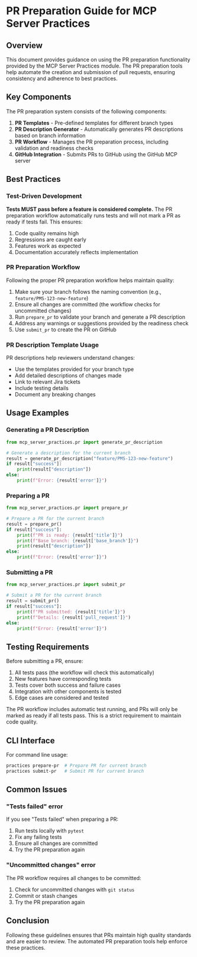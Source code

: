 # PR Preparation Guide for MCP Server Practices

## Overview

This document provides guidance on using the PR preparation functionality provided by the MCP Server Practices module. The PR preparation tools help automate the creation and submission of pull requests, ensuring consistency and adherence to best practices.

## Key Components

The PR preparation system consists of the following components:

1. **PR Templates** - Pre-defined templates for different branch types
2. **PR Description Generator** - Automatically generates PR descriptions based on branch information
3. **PR Workflow** - Manages the PR preparation process, including validation and readiness checks
4. **GitHub Integration** - Submits PRs to GitHub using the GitHub MCP server

## Best Practices

### Test-Driven Development

**Tests MUST pass before a feature is considered complete.** The PR preparation workflow automatically runs tests and will not mark a PR as ready if tests fail. This ensures:

1. Code quality remains high
2. Regressions are caught early
3. Features work as expected
4. Documentation accurately reflects implementation

### PR Preparation Workflow

Following the proper PR preparation workflow helps maintain quality:

1. Make sure your branch follows the naming convention (e.g., `feature/PMS-123-new-feature`)
2. Ensure all changes are committed (the workflow checks for uncommitted changes)
3. Run `prepare_pr` to validate your branch and generate a PR description
4. Address any warnings or suggestions provided by the readiness check
5. Use `submit_pr` to create the PR on GitHub

### PR Description Template Usage

PR descriptions help reviewers understand changes:

- Use the templates provided for your branch type
- Add detailed descriptions of changes made
- Link to relevant Jira tickets
- Include testing details
- Document any breaking changes

## Usage Examples

### Generating a PR Description

```python
from mcp_server_practices.pr import generate_pr_description

# Generate a description for the current branch
result = generate_pr_description("feature/PMS-123-new-feature")
if result["success"]:
    print(result["description"])
else:
    print(f"Error: {result['error']}")
```

### Preparing a PR

```python
from mcp_server_practices.pr import prepare_pr

# Prepare a PR for the current branch
result = prepare_pr()
if result["success"]:
    print(f"PR is ready: {result['title']}")
    print(f"Base branch: {result['base_branch']}")
    print(result["description"])
else:
    print(f"Error: {result['error']}")
```

### Submitting a PR

```python
from mcp_server_practices.pr import submit_pr

# Submit a PR for the current branch
result = submit_pr()
if result["success"]:
    print(f"PR submitted: {result['title']}")
    print(f"Details: {result['pull_request']}")
else:
    print(f"Error: {result['error']}")
```

## Testing Requirements

Before submitting a PR, ensure:

1. All tests pass (the workflow will check this automatically)
2. New features have corresponding tests
3. Tests cover both success and failure cases
4. Integration with other components is tested
5. Edge cases are considered and tested

The PR workflow includes automatic test running, and PRs will only be marked as ready if all tests pass. This is a strict requirement to maintain code quality.

## CLI Interface

For command line usage:

```bash
practices prepare-pr  # Prepare PR for current branch
practices submit-pr   # Submit PR for current branch
```

## Common Issues

### "Tests failed" error

If you see "Tests failed" when preparing a PR:

1. Run tests locally with `pytest`
2. Fix any failing tests
3. Ensure all changes are committed
4. Try the PR preparation again

### "Uncommitted changes" error

The PR workflow requires all changes to be committed:

1. Check for uncommitted changes with `git status`
2. Commit or stash changes
3. Try the PR preparation again

## Conclusion

Following these guidelines ensures that PRs maintain high quality standards and are easier to review. The automated PR preparation tools help enforce these practices.
